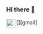 ### Hi there 👋

[<img align="left" height="24" width="24" src="![image](https://user-images.githubusercontent.com/116388836/218730187-c39cd65d-b64c-4981-8de7-7580cff21d53.png)" />][gmail]


<!--
**mehmetemrekayacan/mehmetemrekayacan** is a ✨ _special_ ✨ repository because its `README.md` (this file) appears on your GitHub profile.

Here are some ideas to get you started:

- 🔭 I’m currently working on ...
- 🌱 I’m currently learning ...
- 👯 I’m looking to collaborate on ...
- 🤔 I’m looking for help with ...
- 💬 Ask me about ...
- 📫 How to reach me: ...
- 😄 Pronouns: ...
- ⚡ Fun fact: ...
-->
